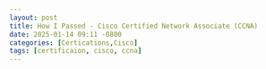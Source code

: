 ```yaml
---
layout: post
title: How I Passed - Cisco Certified Network Associate (CCNA)
date: 2025-01-14 09:11 -0800
categories: [Certications,Cisco]
tags: [certificaion, cisco, ccna]
---
```


